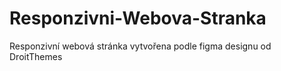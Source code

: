 # Responzivni-Webova-Stranka
Responzivní webová stránka vytvořena podle figma designu od DroitThemes
